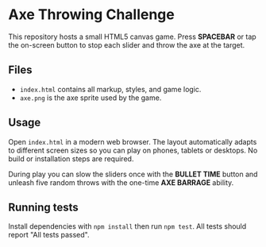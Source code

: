 # Axe Throwing Challenge

This repository hosts a small HTML5 canvas game. Press **SPACEBAR** or tap the on-screen button to stop each slider and throw the axe at the target.

## Files
- `index.html` contains all markup, styles, and game logic.
- `axe.png` is the axe sprite used by the game.

## Usage
Open `index.html` in a modern web browser. The layout automatically adapts to different screen sizes so you can play on phones, tablets or desktops. No build or installation steps are required.

During play you can slow the sliders once with the **BULLET TIME** button and unleash five random throws with the one-time **AXE BARRAGE** ability.

## Running tests
Install dependencies with `npm install` then run `npm test`. All tests should report "All tests passed".

